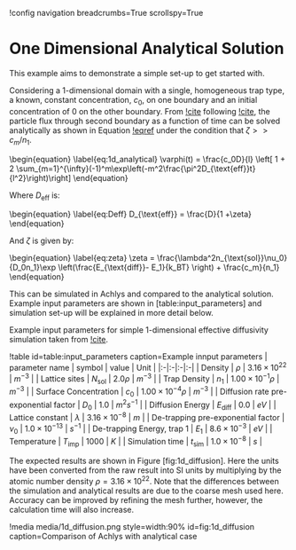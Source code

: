 !config navigation breadcrumbs=True scrollspy=True

# One Dimensional Analytical Solution

This example aims to demonstrate a simple set-up to get started with. 

Considering a 1-dimensional domain with a single, homogeneous trap type, a known, constant concentration, 
$c_0$, on one boundary and an initial concentration of $0$ on the other boundary. From
[!cite](PENALVA2012) following [!cite](Carslaw1959), the particle flux through second boundary as a function 
of time can be solved analytically as shown in Equation [!eqref](eq:1d_analytical) under the condition that 
$\zeta >> c_m/n_1$.

\begin{equation}
\label{eq:1d_analytical}
\varphi(t) = \frac{c_0D}{l} \left[ 1 + 2 \sum_{m=1}^{\infty}(-1)^m\exp\left(-m^2\frac{\pi^2D_{\text{eff}}t}{l^2}\right)\right]
\end{equation}

Where $D_{\text{eff}}$ is:

\begin{equation}
\label{eq:Deff}
D_{\text{eff}} = \frac{D}{1 +\zeta}
\end{equation} 

And $\zeta$ is given by:

\begin{equation}
\label{eq:zeta}
\zeta = \frac{\lambda^2n_{\text{sol}}\nu_0}{D_0n_1}\exp \left(\frac{E_{\text{diff}}- E_1}{k_BT} \right) + \frac{c_m}{n_1}
\end{equation} 

This can be simulated in Achlys and compared to the analytical solution. 
Example input parameters are shown in [table:input_parameters]
and simulation set-up will be explained in more detail below. 


Example input parameters for simple 1-dimensional effective diffusivity simulation taken from [!cite](DELAPORTE2019).

!table id=table:input_parameters caption=Example innput parameters
| parameter name  | symbol   | value | Unit |
|:-|:-|:-|:-|
| Density | $\rho$ | $3.16 \times 10^{22}$ | $m^{-3}$ |
| Lattice sites | $N_{\text{sol}}$  | $2.0 \rho$  | $m^{-3}$ |
| Trap Density           | $n_1$    | $1.00\times 10^{-1}\rho$   | $m^{-3}$ |
| Surface Concentration   | $c_0$ | $1.00\times 10^{-4} \rho$  | $m^{-3}$ |
| Diffusion rate pre-exponential factor | $D_0$ | 1.0 | $m^{2}s^{-1}$ |
| Diffusion Energy | $E_{\text{diff}}$ | 0.0 | $eV$ |
| Lattice constant | $\lambda$ | $3.16\times 10^{-8}$ | $m$ |
| De-trapping pre-exponential factor | $\nu_0$ |  $1.0\times 10^{-13}$ | $s^{-1}$ |
| De-trapping Energy, trap 1 | $E_{1}$ | $8.6\times 10^{-3}$ | $eV$ |
| Temperature |  $T_{\text{imp}}$ |  $1000$ | $K$ |
| Simulation time | $t_{\text{sim}}$ | $1.0\times 10^{-8}$ | $s$ |


The expected results are shown in Figure [fig:1d_diffusion]. 
Here the units have been converted from the raw result into SI units by multiplying by the atomic number 
density $\rho = 3.16\times 10^{22}$. Note that the differences between the simulation and 
analytical results are due to the coarse mesh used here. Accuracy can be improved by refining the 
mesh further, however, the calculation time will also increase. 

!media media/1d_diffusion.png style=width:90% id=fig:1d_diffusion caption=Comparison of Achlys with analytical case
